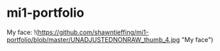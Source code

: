 # mi1-portfolio
My face:
!(https://github.com/shawntieffing/mi1-portfolio/blob/master/UNADJUSTEDNONRAW_thumb_4.jpg "My face")

